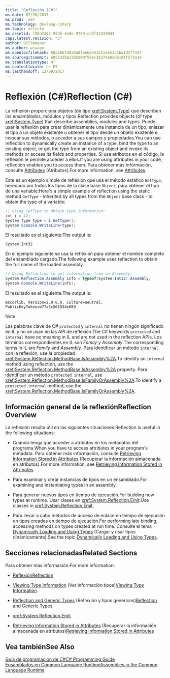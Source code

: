 ```yaml
---
title: "Reflexión (C#)"
ms.date: 07/20/2015
ms.prod: .net
ms.technology: devlang-csharp
ms.topic: article
ms.assetid: f80a2362-953b-4e8e-9759-cd5f334190d4
caps.latest.revision: "3"
author: BillWagner
ms.author: wiwagn
ms.openlocfilehash: 68a586fd8a8a8fbe6e351efa3e51c5ba1d2ff4d7
ms.sourcegitcommit: 685143b62385500f59bc36274b8adb191f573a16
ms.translationtype: HT
ms.contentlocale: es-ES
ms.lasthandoff: 12/09/2017
---
```

# <a name="reflection-c"></a><span data-ttu-id="b5e11-102">Reflexión (C#)</span><span class="sxs-lookup"><span data-stu-id="b5e11-102">Reflection (C#)</span></span>
<span data-ttu-id="b5e11-103">La reflexión proporciona objetos (de tipo <xref:System.Type>) que describen los ensamblados, módulos y tipos.</span><span class="sxs-lookup"><span data-stu-id="b5e11-103">Reflection provides objects (of type <xref:System.Type>) that describe assemblies, modules and types.</span></span> <span data-ttu-id="b5e11-104">Puede usar la reflexión para crear dinámicamente una instancia de un tipo, enlazar el tipo a un objeto existente u obtener el tipo desde un objeto existente e invocar sus métodos, o acceder a sus campos y propiedades.</span><span class="sxs-lookup"><span data-stu-id="b5e11-104">You can use reflection to dynamically create an instance of a type, bind the type to an existing object, or get the type from an existing object and invoke its methods or access its fields and properties.</span></span> <span data-ttu-id="b5e11-105">Si usa atributos en el código, la reflexión le permite acceder a ellos.</span><span class="sxs-lookup"><span data-stu-id="b5e11-105">If you are using attributes in your code, reflection enables you to access them.</span></span> <span data-ttu-id="b5e11-106">Para obtener más información, consulte [Attributes](../../../../docs/standard/attributes/index.md) (Atributos).</span><span class="sxs-lookup"><span data-stu-id="b5e11-106">For more information, see [Attributes](../../../../docs/standard/attributes/index.md).</span></span>  
  
 <span data-ttu-id="b5e11-107">Este es un ejemplo simple de reflexión que usa el método estático `GetType`, heredado por todos los tipos de la clase base `Object`, para obtener el tipo de una variable:</span><span class="sxs-lookup"><span data-stu-id="b5e11-107">Here's a simple example of reflection using the static method `GetType` - inherited by all types from the `Object` base class - to obtain the type of a variable:</span></span>  
  
```csharp  
// Using GetType to obtain type information:  
int i = 42;  
System.Type type = i.GetType();  
System.Console.WriteLine(type);  
```  
  
 <span data-ttu-id="b5e11-108">El resultado es el siguiente:</span><span class="sxs-lookup"><span data-stu-id="b5e11-108">The output is:</span></span>  
  
 `System.Int32`  
  
 <span data-ttu-id="b5e11-109">En el ejemplo siguiente se usa la reflexión para obtener el nombre completo del ensamblado cargado.</span><span class="sxs-lookup"><span data-stu-id="b5e11-109">The following example uses reflection to obtain the full name of the loaded assembly.</span></span>  
  
```csharp  
// Using Reflection to get information from an Assembly:  
System.Reflection.Assembly info = typeof(System.Int32).Assembly;  
System.Console.WriteLine(info);  
```  
  
 <span data-ttu-id="b5e11-110">El resultado es el siguiente:</span><span class="sxs-lookup"><span data-stu-id="b5e11-110">The output is:</span></span>  
  
 `mscorlib, Version=2.0.0.0, Culture=neutral, PublicKeyToken=b77a5c561934e089`  
  
> [!NOTE]
>  <span data-ttu-id="b5e11-111">Las palabras clave de C# `protected` y `internal` no tienen ningún significado en IL y no se usan en las API de reflexión.</span><span class="sxs-lookup"><span data-stu-id="b5e11-111">The C# keywords `protected` and `internal` have no meaning in IL and are not used in the reflection APIs.</span></span> <span data-ttu-id="b5e11-112">Los términos correspondientes en IL son *Family* y *Assembly*.</span><span class="sxs-lookup"><span data-stu-id="b5e11-112">The corresponding terms in IL are *Family* and *Assembly*.</span></span> <span data-ttu-id="b5e11-113">Para identificar un método `internal` con la reflexión, use la propiedad <xref:System.Reflection.MethodBase.IsAssembly%2A>.</span><span class="sxs-lookup"><span data-stu-id="b5e11-113">To identify an `internal` method using reflection, use the <xref:System.Reflection.MethodBase.IsAssembly%2A> property.</span></span> <span data-ttu-id="b5e11-114">Para identificar un método `protected internal`, use <xref:System.Reflection.MethodBase.IsFamilyOrAssembly%2A>.</span><span class="sxs-lookup"><span data-stu-id="b5e11-114">To identify a `protected internal` method, use the <xref:System.Reflection.MethodBase.IsFamilyOrAssembly%2A>.</span></span>  
  
## <a name="reflection-overview"></a><span data-ttu-id="b5e11-115">Información general de la reflexión</span><span class="sxs-lookup"><span data-stu-id="b5e11-115">Reflection Overview</span></span>  
 <span data-ttu-id="b5e11-116">La reflexión resulta útil en las siguientes situaciones:</span><span class="sxs-lookup"><span data-stu-id="b5e11-116">Reflection is useful in the following situations:</span></span>  
  
-   <span data-ttu-id="b5e11-117">Cuando tenga que acceder a atributos en los metadatos del programa.</span><span class="sxs-lookup"><span data-stu-id="b5e11-117">When you have to access attributes in your program's metadata.</span></span> <span data-ttu-id="b5e11-118">Para obtener más información, consulte [Retrieving Information Stored in Attributes](../../../standard/attributes/retrieving-information-stored-in-attributes.md) (Recuperar la información almacenada en atributos).</span><span class="sxs-lookup"><span data-stu-id="b5e11-118">For more information, see [Retrieving Information Stored in Attributes](../../../standard/attributes/retrieving-information-stored-in-attributes.md).</span></span>  
  
-   <span data-ttu-id="b5e11-119">Para examinar y crear instancias de tipos en un ensamblado.</span><span class="sxs-lookup"><span data-stu-id="b5e11-119">For examining and instantiating types in an assembly.</span></span>  
  
-   <span data-ttu-id="b5e11-120">Para generar nuevos tipos en tiempo de ejecución.</span><span class="sxs-lookup"><span data-stu-id="b5e11-120">For building new types at runtime.</span></span> <span data-ttu-id="b5e11-121">Usar clases en <xref:System.Reflection.Emit>.</span><span class="sxs-lookup"><span data-stu-id="b5e11-121">Use classes in <xref:System.Reflection.Emit>.</span></span>  
  
-   <span data-ttu-id="b5e11-122">Para llevar a cabo métodos de acceso de enlace en tiempo de ejecución en tipos creados en tiempo de ejecución.</span><span class="sxs-lookup"><span data-stu-id="b5e11-122">For performing late binding, accessing methods on types created at run time.</span></span> <span data-ttu-id="b5e11-123">Consulte el tema [Dynamically Loading and Using Types](../../../framework/reflection-and-codedom/dynamically-loading-and-using-types.md) (Cargar y usar tipos dinámicamente).</span><span class="sxs-lookup"><span data-stu-id="b5e11-123">See the topic [Dynamically Loading and Using Types](../../../framework/reflection-and-codedom/dynamically-loading-and-using-types.md).</span></span>  
  
## <a name="related-sections"></a><span data-ttu-id="b5e11-124">Secciones relacionadas</span><span class="sxs-lookup"><span data-stu-id="b5e11-124">Related Sections</span></span>  
 <span data-ttu-id="b5e11-125">Para obtener más información:</span><span class="sxs-lookup"><span data-stu-id="b5e11-125">For more information:</span></span>  
  
-   [<span data-ttu-id="b5e11-126">Reflexión</span><span class="sxs-lookup"><span data-stu-id="b5e11-126">Reflection</span></span>](../../../framework/reflection-and-codedom/reflection.md)  
  
-   <span data-ttu-id="b5e11-127">[Viewing Type Information](../../../framework/reflection-and-codedom/viewing-type-information.md) (Ver información tipos)</span><span class="sxs-lookup"><span data-stu-id="b5e11-127">[Viewing Type Information](../../../framework/reflection-and-codedom/viewing-type-information.md)</span></span>  
  
-   <span data-ttu-id="b5e11-128">[Reflection and Generic Types](../../../framework/reflection-and-codedom/reflection-and-generic-types.md) (Reflexión y tipos genéricos)</span><span class="sxs-lookup"><span data-stu-id="b5e11-128">[Reflection and Generic Types](../../../framework/reflection-and-codedom/reflection-and-generic-types.md)</span></span>  
  
-   <xref:System.Reflection.Emit>  
  
-   <span data-ttu-id="b5e11-129">[Retrieving Information Stored in Attributes](../../../standard/attributes/retrieving-information-stored-in-attributes.md) (Recuperar la información almacenada en atributos)</span><span class="sxs-lookup"><span data-stu-id="b5e11-129">[Retrieving Information Stored in Attributes](../../../standard/attributes/retrieving-information-stored-in-attributes.md)</span></span>  
  
## <a name="see-also"></a><span data-ttu-id="b5e11-130">Vea también</span><span class="sxs-lookup"><span data-stu-id="b5e11-130">See Also</span></span>  
 [<span data-ttu-id="b5e11-131">Guía de programación de C#</span><span class="sxs-lookup"><span data-stu-id="b5e11-131">C# Programming Guide</span></span>](../../../csharp/programming-guide/index.md)  
 [<span data-ttu-id="b5e11-132">Ensamblados en Common Language Runtime</span><span class="sxs-lookup"><span data-stu-id="b5e11-132">Assemblies in the Common Language Runtime</span></span>](../../../../docs/framework/app-domains/assemblies-in-the-common-language-runtime.md)
